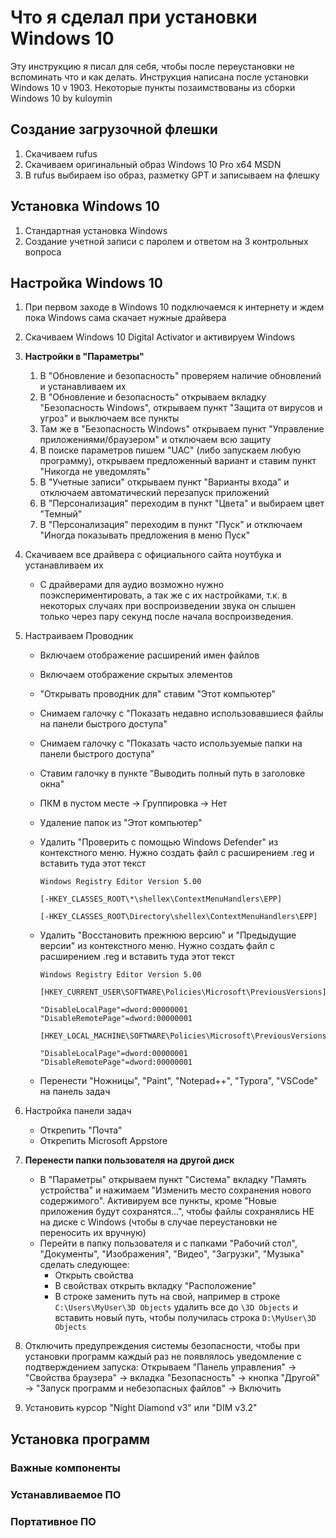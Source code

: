 # Что я сделал при установки Windows 10

Эту инструкцию я писал для себя, чтобы после переустановки не вспоминать что и как делать. Инструкция написана после установки Windows 10 v 1903. Некоторые пункты позаимствованы из сборки Windows 10 by kuloymin

## Создание загрузочной флешки

1. Скачиваем rufus
2. Скачиваем оригинальный образ Windows 10 Pro x64 MSDN
3. В rufus выбираем iso образ, разметку GPT и записываем на флешку

## Установка Windows 10

1. Стандартная установка Windows
2. Создание учетной записи с паролем и ответом на 3 контрольных вопроса

## Настройка Windows 10

1. При первом заходе в Windows 10 подключаемся к интернету и ждем пока Windows сама скачает нужные драйвера

2. Скачиваем Windows 10 Digital Activator и активируем Windows

3. **Настройки в "Параметры"**
   1. В "Обновление и безопасность" проверяем наличие обновлений и устанавливаем их
   2. В "Обновление и безопасность" открываем вкладку "Безопасность Windows", открываем пункт "Защита от вирусов и угроз" и выключаем все пункты
   3. Там же в "Безопасность Windows" открываем пункт "Управление приложениями/браузером" и отключаем всю защиту
   4. В поиске параметров пишем "UAC" (либо запускаем любую программу), открываем предложенный вариант и ставим пункт "Никогда не уведомлять"
   5. В "Учетные записи" открываем пункт "Варианты входа" и отключаем автоматический перезапуск приложений
   6. В "Персонализация" переходим в пункт "Цвета" и выбираем цвет "Темный"
   7. В "Персонализация" переходим в пункт "Пуск" и отключаем "Иногда показывать предложения в меню Пуск"
   
4. Скачиваем все драйвера с официального сайта ноутбука и устанавливаем их

    * С драйверами для аудио возможно нужно поэкспериментировать, а так же с их настройками, т.к. в некоторых случаях при воспроизведении звука он слышен только через пару секунд после начала воспроизведения.

5. Настраиваем Проводник
   * Включаем отображение расширений имен файлов

   * Включаем отображение скрытых элементов

   * "Открывать проводник для" ставим "Этот компьютер"

   * Снимаем галочку с "Показать недавно использовавшиеся файлы на панели быстрого доступа"

   * Снимаем галочку с "Показать часто используемые папки на панели быстрого доступа"

   * Ставим галочку в пункте "Выводить полный путь в заголовке окна"

   * ПКМ в пустом месте -> Группировка -> Нет

   * Удаление папок из "Этот компьютер"

   * Удалить "Проверить с помощью Windows Defender" из контекстного меню. Нужно создать файл с расширением .reg и вставить туда этот текст

     
     ```
     Windows Registry Editor Version 5.00
     
     [-HKEY_CLASSES_ROOT\*\shellex\ContextMenuHandlers\EPP]
     
     [-HKEY_CLASSES_ROOT\Directory\shellex\ContextMenuHandlers\EPP]
     ```

   * Удалить "Восстановить прежнюю версию" и "Предыдущие версии" из контекстного меню. Нужно создать файл с расширением .reg и вставить туда этот текст
     
     ```
     Windows Registry Editor Version 5.00
     
     [HKEY_CURRENT_USER\SOFTWARE\Policies\Microsoft\PreviousVersions]
     
     "DisableLocalPage"=dword:00000001
     "DisableRemotePage"=dword:00000001
     
     [HKEY_LOCAL_MACHINE\SOFTWARE\Policies\Microsoft\PreviousVersions]
     
     "DisableLocalPage"=dword:00000001
     "DisableRemotePage"=dword:00000001
     ```

   * Перенести "Ножницы", "Paint", "Notepad++", "Typora", "VSCode" на панель задач

6. Настройка панели задач
   * Открепить "Почта"
   * Открепить Microsoft Appstore

7. **Перенести папки пользователя на другой диск**
    * В "Параметры" открываем пункт "Система" вкладку "Память устройства" и нажимаем "Изменить место сохранения нового содержимого". Активируем все пункты, кроме "Новые приложения будут сохранятся...", чтобы файлы сохранялись НЕ на диске с Windows (чтобы в случае переустановки не переносить их вручную)
    * Перейти в папку пользователя и с папками "Рабочий стол", "Документы", "Изображения", "Видео", "Загрузки", "Музыка" сделать следующее:
      * Открыть свойства
      * В свойствах открыть вкладку "Расположение"
      * В строке заменить путь на свой, например в строке `C:\Users\MyUser\3D Objects` удалить все до `\3D Objects` и вставить новый путь, чтобы получилась строка `D:\MyUser\3D Objects`

8. Отключить предупреждения системы безопасности, чтобы при установки программ каждый раз не появлялось уведомление с подтверждением запуска: Открываем "Панель управления" -> "Свойства браузера" -> вкладка "Безопасность" -> кнопка "Другой" -> "Запуск программ и небезопасных файлов" -> Включить

9. Установить курсор "Night Diamond v3" или "DIM v3.2"

## Установка программ

### Важные компоненты

[Important Apps]:(/ProgramsList/ImportantApps.md)

### Устанавливаемое ПО

[Installing Apps]:(/ProgramsList/InstallingApps.md)

### Портативное ПО

[Portable Apps]:(/ProgramsList/PortableApps.md)